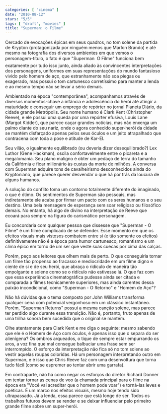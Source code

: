 ```yaml
---
categories: [ "cinema" ]
date: "2010-08-12"
stars: "5/5"
tags: [ "draft", "movies" ]
title: "Superman: o Filme"
---
```

Cercado de evocações épicas em seus quadros, no tom solene
da partida de Krypton (protagonizada por ninguém menos que Marlon
Brando) e até mesmo na fotografia dos diversos ambientes em que vemos
o personagem-título, o fato é que "Superman  O Filme" funciona
bem exatamente por tudo isso junto, ainda aliado às convincentes
interpretações dos personagens, uniformes em suas representações
do mundo fantasioso vivido pelo homem de aço, que estranhamente não
soa piegas ou exagerado, mas possui o tom cartunesco corretíssimo para
manter a lenda e ao mesmo tempo não se levar a sério demais.

Ambientado na época "contemporânea", acompanhamos através de diversos
momentos-chave a infância e adolescência do herói até atingir a
maturidade e conseguir um emprego de repórter no jornal Planeta Diário,
da cidade grande Metrópolis. Seu nome humano é Clark Kent (Christopher
Reeve), e ele possui uma queda por uma repórter efusiva, Louis Lane
(Margot Kidder), que parece caçar grandes notícias, mas não enxerga um
palmo diante do seu nariz, onde o agora conhecido super-herói da cidade
se mantém disfarçado apenas pelos seus óculos e um jeito atrapalhado
que contracena com toda a pose e atitude de Kar-El.

Seu vilão, o igualmente equilibrado (ou deveria dizer
desequilibrado?) Lex Luthor (Gene Hackman), oscila confortavelmente
entre o picareta e a megalomania. Seu plano maligno é obter um pedaço
de terra do tamanho da Califórnia e ficar milionário às custas da
morte de milhões. A conversa com Superman adquire tons de cavalheirismo
desconhecidos ainda do Kryptoniano, que parece querer desvendar o que
há por trás da loucura de alguns humanos.

A solução do conflito toma um contorno totalmente diferente do
imaginado, o que é ótimo. Os sentimentos de Superman são pessoais,
mas indiretamente ele acaba por firmar um pacto com os seres humanos
e o seu destino. Uma bela mensagem de esperança sem soar religioso ou
filosófico demais. No entanto, há algo de divino na interpretação
de Reeve que ecoará para sempre na figura do carismático personagem.

Eu concordaria com qualquer pessoa que dissesse que "Superman - O Filme"
é um filme complicado de se defender. Esse momento em que os efeitos
visuais mais vistosos combatem entre si (e tão somente os efeitos)
definitivamente não é a época para humor cartunesco, romantismo e
um clima épico em torno de um ser que veste suas cuecas por cima das
calças.

Porém, peço aos leitores que olhem mais de perto. O que conseguiria
tornar um filme tão propenso ao fracasso e mediocridade em um filme
digno e ciente de si e de seu herói, que abraça o ridículo de maneira
tão empolgante e solene como se o ridículo não estivesse lá. O que
faz com que essa experiência cinematográfica pudesse ainda ser citada
e comparada a filmes tecnicamente superiores, mas ainda carentes dessa
paixão incondicional, como "Superman - O Retorno" e "Homem de Aço"?

Não há dúvidas que o tema composto por John Williams
transforma qualquer cena com potencial vergonhoso em um clássico
instantâneo. Porém, "Superman Returns" possui a mesma canção solene,
mas parece ter perdido algo durante essa transição. Não é, portanto,
fruto apenas de uma trilha sonora bem sucedida que o original se mantém.

Olhe atentamente para Clark Kent e me diga o seguinte: mesmo sabendo que
ele é o Homem de Aço com óculos, é apenas isso que o separa do ser
alienígena? Os ombros arqueados, o tique de sempre estar empurrando
os aros, a voz fina que mal consegue balbuciar uma frase sem ser
interrompido. O esforço da interpretação não fica só no tom solene
ao vestir aquelas roupas coloridas. Há um personagem interpretando
outro em Superman, e é isso que Chris Reeve faz com uma desenvoltura
que torna tudo fácil (como se espremer ao tentar abrir uma garrafa).

Em contraparte, não há como negar os esforços do diretor Richard
Donner em tentar tornar as cenas de voo (a chamada principal para o filme
na época era "Você vai acreditar que o homem pode voar") e torná-las
leves e poéticas. É um marco nos efeitos visuais, mesmo hoje tendo sido
ultrapassado. Já a lenda, essa parece que está longe de ser. Todos os
trabalhos futuros devem se render e se deixar influenciar pelo primeiro
grande filme sobre um super-herói.
